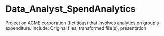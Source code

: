 # Data_Analyst_SpendAnalytics
Project on ACME corporation (fictitious) that involves analytics on group's expenditure. Include: Original files, transformed file(s), presentation
